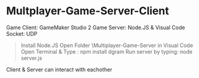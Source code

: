 # Multplayer-Game-Server-Client
Game Client:  GameMaker Studio 2
Game Server:  Node.JS & Visual Code
Socket:       UDP

>Install Node.JS 
>Open Folder \Multiplayer-Game-Server in Visual Code
>Open Terminal & Type : npm install dgram
>Run server by typing: node server.js

Client & Server can interact with eachother

